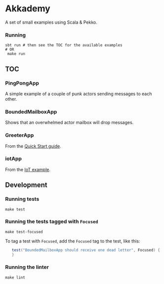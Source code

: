 # Akkademy
A set of small examples using Scala & Pekko.

### Running
    sbt run # then see the TOC for the available examples
    # OR
     make run

## TOC

### PingPongApp
A simple example of a couple of punk actors sending messages to each other.

### BoundedMailboxApp
Shows that an overwhelmed actor mailbox will drop messages.

### GreeterApp
From the [Quick Start guide](https://github.com/apache/pekko-quickstart-scala.g8/blob/main/src/main/g8/src/main/scala/%24package%24/PekkoQuickstart.scala).

### iotApp
From the [IoT example](https://doc.akka.io/docs/akka/current/typed/guide/tutorial_1.html).


## Development

### Running tests
    make test

### Running the tests tagged with `Focused`
    make test-focused

To tag a test with `Focused`, add the `Focused` tag to the test, like this:
```scala
   test("BoundedMailboxApp should receive one dead letter", Focused) {
   }
```

### Running the linter
    make lint
